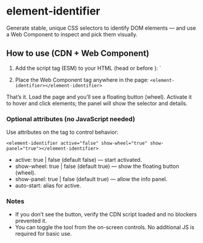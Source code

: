 # element-identifier

Generate stable, unique CSS selectors to identify DOM elements — and use a Web Component to inspect and pick them visually.

## How to use (CDN + Web Component)

1) Add the script tag (ESM) to your HTML (head or before </body>):
`
<script type="module" src="https://cdn.jsdelivr.net/npm/element-identifier/dist/index.esm.js"></script>


2) Place the Web Component tag anywhere in the page:
`
<element-identifier></element-identifier>
`

That’s it. Load the page and you’ll see a floating button (wheel). Activate it to hover and click elements; the panel will show the selector and details.

### Optional attributes (no JavaScript needed)
Use attributes on the tag to control behavior:

`
<element-identifier active="false" show-wheel="true" show-panel="true"></element-identifier>
`

- active: true | false (default false) — start activated.
- show-wheel: true | false (default true) — show the floating button (wheel).
- show-panel: true | false (default true) — allow the info panel.
- auto-start: alias for active.

### Notes
- If you don’t see the button, verify the CDN script loaded and no blockers prevented it.
- You can toggle the tool from the on-screen controls. No additional JS is required for basic use.
